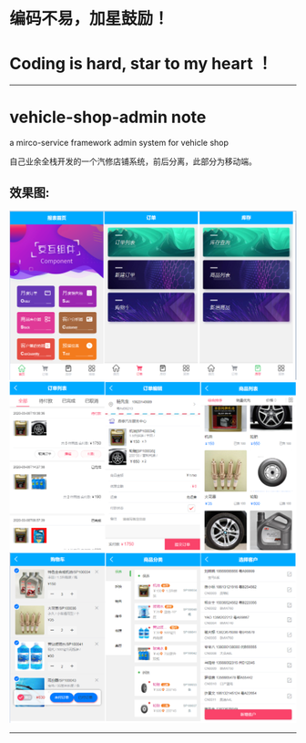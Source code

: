 ﻿# 编码不易，加星鼓励！
# Coding is hard, star to my heart ！

***
# vehicle-shop-admin note
a mirco-service framework admin system for vehicle shop

自己业余全栈开发的一个汽修店铺系统，前后分离，此部分为移动端。


## 效果图:

![Image text](https://github.com/xiexiaobiao/vehicle-shop-mobile/blob/master/static/3103.png)
![Image text](https://github.com/xiexiaobiao/vehicle-shop-mobile/blob/master/static/3104.png)
![Image text](https://github.com/xiexiaobiao/vehicle-shop-mobile/blob/master/static/3105.png)

***
